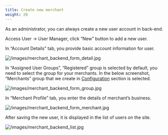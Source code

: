 ```yaml
---
title: Create new merchant
weight: 20
---
```

As an administrator, you can always create a new user account in back-end.

Access User -> User Manager, click “New” button to add a new user.

In “Account Details” tab, you provide basic account information for user.

![/images/merchant_backend_form_detail.jpg](/images/merchant_backend_form_detail.jpg)

In “Assigned User Groups”, “Registered” group is selected by default, you need to select the group for your merchants. In the below screenshot, “Merchants” group that we create in [Configuration](configuration.html#ref-create-merchant-group) section is selected.

![/images/merchant_backend_form_group.jpg](/images/merchant_backend_form_group.jpg)

In “Merchant Profile” tab, you enter the details of merchant’s business.

![/images/merchant_backend_form_merchant.jpg](/images/merchant_backend_form_merchant.jpg)

After saving the new user, it is displayed in the list of users on the site.

![/images/merchant_backend_list.jpg](/images/merchant_backend_list.jpg)
